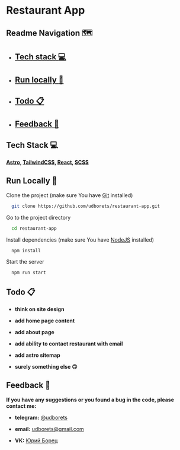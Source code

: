 # Restaurant App

<!-- **Personal [Yury's](https://github.com/udborets) portfolio website** -->

<!-- ## [Visit it!](https://udborets.vercel.app/) 👈 -->

## Readme Navigation 🗺️

- ## [Tech stack :computer:](#techstacklink)

- ## [Run locally :runner:](#runlocallylink)

- ## [Todo :clipboard:](#todolink)

- ## [Feedback :pray:](#feedbacklink)

<a id="techstacklink"></a>

## Tech Stack :computer:

**[Astro](https://astro.build/), [TailwindCSS](https://tailwindcss.com/), [React](https://react.dev/), [SCSS](https://sass-lang.com/)**

<a id="runlocallylink"></a>

## Run Locally :runner:

Clone the project (make sure You have [Git](https://git-scm.com/) installed)

```bash
  git clone https://github.com/udborets/restaurant-app.git
```

Go to the project directory

```bash
  cd restaurant-app
```

Install dependencies (make sure You have [NodeJS](https://nodejs.org/en) installed)

```bash
  npm install
```

Start the server

```bash
  npm run start
```

<a id="todolink"></a>

## Todo :clipboard:

- **think on site design**

- **add home page content**

- **add about page**

- **add ability to contact restaurant with email**

- **add astro sitemap**

- **surely something else 🙃**

<a id="feedbacklink"></a>

## Feedback :pray:

**If you have any suggestions or you found a bug in the code, please contact me:**

- **telegram:** [@udborets](https://t.me/udborets)

- **email:** udborets@gmail.com

- **VK:** [Юрий Борец](https://vk.com/udborets)
